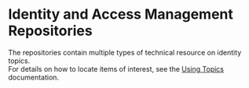 # Identity and Access Management Repositories

The repositories contain multiple types of technical resource on identity topics.\
For details on how to locate items of interest, see the [Using Topics](profile/Using-Topics.md) documentation.
